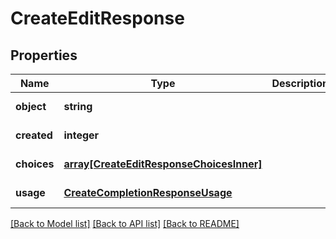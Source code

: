 # CreateEditResponse

## Properties
Name | Type | Description | Notes
------------ | ------------- | ------------- | -------------
**object** | **string** |  | [default to null]
**created** | **integer** |  | [default to null]
**choices** | [**array[CreateEditResponseChoicesInner]**](CreateEditResponseChoicesInner.md) |  | [default to null]
**usage** | [**CreateCompletionResponseUsage**](CreateCompletionResponseUsage.md) |  | [default to null]

[[Back to Model list]](../README.md#documentation-for-models) [[Back to API list]](../README.md#documentation-for-api-endpoints) [[Back to README]](../README.md)


